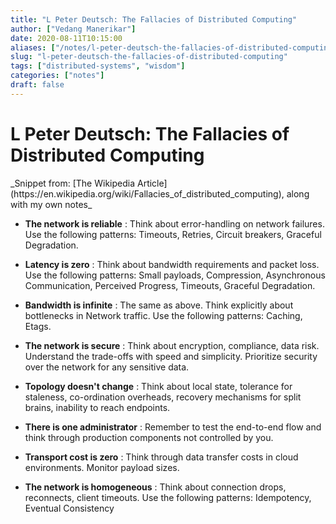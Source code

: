 ```yaml
---
title: "L Peter Deutsch: The Fallacies of Distributed Computing"
author: ["Vedang Manerikar"]
date: 2020-08-11T10:15:00
aliases: ["/notes/l-peter-deutsch-the-fallacies-of-distributed-computing"]
slug: "l-peter-deutsch-the-fallacies-of-distributed-computing"
tags: ["distributed-systems", "wisdom"]
categories: ["notes"]
draft: false
---
```


<div class="ox-neuron-main">
<div class="ox-neuron-article">
<h1 class="ox-neuron-article-heading">L Peter Deutsch: The Fallacies of Distributed Computing</h1>
<div class="ox-neuron-article-contents">
_Snippet from: [The Wikipedia Article](https://en.wikipedia.org/wiki/Fallacies_of_distributed_computing), along with my own notes_

-   **The network is reliable** : Think about error-handling on network failures. Use the following patterns: Timeouts, Retries, Circuit breakers, Graceful Degradation.

-   **Latency is zero** : Think about bandwidth requirements and packet loss. Use the following patterns: Small payloads, Compression, Asynchronous Communication, Perceived Progress, Timeouts, Graceful Degradation.

-   **Bandwidth is infinite** : The same as above. Think explicitly about bottlenecks in Network traffic. Use the following patterns: Caching, Etags.

-   **The network is secure** : Think about encryption, compliance, data risk. Understand the trade-offs with speed and simplicity. Prioritize security over the network for any sensitive data.

-   **Topology doesn't change** : Think about local state, tolerance for staleness, co-ordination overheads, recovery mechanisms for split brains, inability to reach endpoints.

-   **There is one administrator** : Remember to test the end-to-end flow and think through production components not controlled by you.

-   **Transport cost is zero** : Think through data transfer costs in cloud environments. Monitor payload sizes.

-   **The network is homogeneous** : Think about connection drops, reconnects, client timeouts. Use the following patterns: Idempotency, Eventual Consistency

</div>
</div>
</div>
